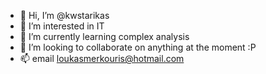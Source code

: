 - 👋 Hi, I’m @kwstarikas
- 👀 I’m interested in IT
- 🌱 I’m currently learning complex analysis
- 💞️ I’m looking to collaborate on anything at the moment :P
- 📫 email loukasmerkouris@hotmail.com

<!---
kwstarikas/kwstarikas is a ✨ special ✨ repository because its `README.md` (this file) appears on your GitHub profile.
You can click the Preview link to take a look at your changes.
--->
